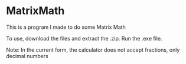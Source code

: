 # MatrixMath
This is a program I made to do some Matrix Math

To use, download the files and extract the .zip.
Run the .exe file.

Note: In the current form, the calculator does not accept fractions, only decimal numbers
